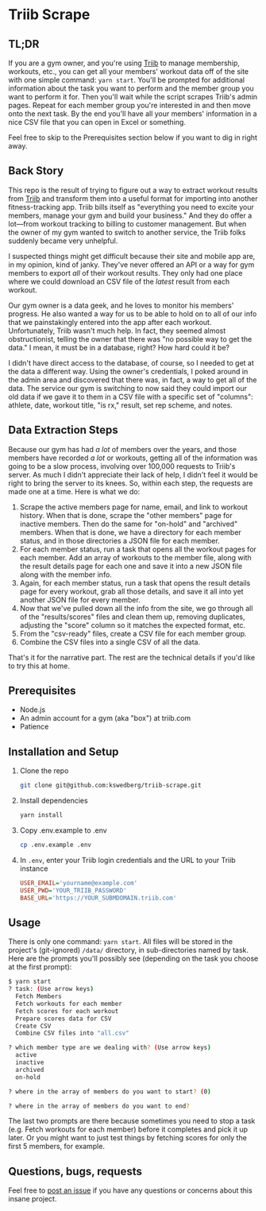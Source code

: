 # Triib Scrape

## TL;DR

If you are a gym owner, and you're using [Triib](https://triib.com/) to manage membership, workouts, etc., you can get all your members' workout data off of the site with one simple command: `yarn start`. You'll be prompted for additional information about the task you want to perform and the member group you want to perform it for. Then you'll wait while the script scrapes Triib's admin pages. Repeat for each member group you're interested in and then move onto the next task. By the end you'll have all your members' information in a nice CSV file that you can open in Excel or something.

Feel free to skip to the Prerequisites section below if you want to dig in right away.

## Back Story

This repo is the result of trying to figure out a way to extract workout results from [Triib](https://triib.com/) and transform them into a useful format for importing into another fitness-tracking app. Triib bills itself as "everything you need to excite your members, manage your gym and build your business." And they do offer a lot—from workout tracking to billing to customer management. But when the owner of my gym wanted to switch to another service, the Triib folks suddenly became very unhelpful.

I suspected things might get difficult because their site and mobile app are, in my opinion, kind of janky. They've never offered an API or a way for gym members to export _all_ of their workout results. They only had one place where we could download an CSV file of the _latest_ result from each workout.

Our gym owner is a data geek, and he loves to monitor his members' progress. He also wanted a way for us to be able to hold on to all of our info that we painstakingly entered into the app after each workout. Unfortunately, Triib wasn't much help. In fact, they seemed almost obstructionist, telling the owner that there was "no possible way to get the data." I mean, it must be in a database, right? How hard could it be?

I didn't have direct access to the database, of course, so I needed to get at the data a different way. Using the owner's credentials, I poked around in the admin area and discovered that there was, in fact, a way to get all of the data. The service our gym is switching to now said they could import our old data if we gave it to them in a CSV file with a specific set of "columns": athlete, date, workout title, "is rx," result, set rep scheme, and notes.

## Data Extraction Steps

Because our gym has had _a lot_ of members over the years, and those members have recorded _a lot_ or workouts, getting all of the information was going to be a slow process, involving over 100,000 requests to Triib's server. As much I didn't appreciate their lack of help, I didn't feel it would be right to bring the server to its knees. So, within each step, the requests are made one at a time. Here is what we do:

1. Scrape the active members page for name, email, and link to workout history. When that is done, scrape the "other members" page for inactive members. Then do the same for "on-hold" and "archived" members. When that is done, we have a directory for each member status, and in those directories a JSON file for each member.
2. For each member status, run a task that opens all the workout pages for each member. Add an array of workouts to the member file, along with the result details page for each one and save it into a new JSON file along with the member info.
3. Again, for each member status, run a task that opens the result details page for every workout, grab all those details, and save it all into yet another JSON file for every member.
4. Now that we've pulled down all the info from the site, we go through all of the "results/scores" files and clean them up, removing duplicates, adjusting the "score" column so it matches the expected format, etc.
5. From the "csv-ready" files, create a CSV file for each member group.
6. Combine the CSV files into a single CSV of all the data.

That's it for the narrative part. The rest are the technical details if you'd like to try this at home.

## Prerequisites

* Node.js
* An admin account for a gym (aka "box") at triib.com
* Patience

## Installation and Setup

1. Clone the repo

      ```bash
      git clone git@github.com:kswedberg/triib-scrape.git
      ```

2. Install dependencies

    ```bash
    yarn install
    ```

3. Copy .env.example to .env

    ```bash
    cp .env.example .env
    ```

4. In `.env`, enter your Triib login credentials and the URL to your Triib instance

    ```ini
    USER_EMAIL='yourname@example.com'
    USER_PWD='YOUR_TRIIB_PASSWORD'
    BASE_URL='https://YOUR_SUBMDOMAIN.triib.com'
    ```

## Usage

There is only one command: `yarn start`. All files will be stored in the project's (git-ignored) `/data/` directory, in sub-directories named by task.
Here are the prompts you'll possibly see (depending on the task you choose at the first prompt):

```bash
$ yarn start
? task: (Use arrow keys)
  Fetch Members
  Fetch workouts for each member
  Fetch scores for each workout
  Prepare scores data for CSV
  Create CSV
  Combine CSV files into "all.csv"

? which member type are we dealing with? (Use arrow keys)
  active
  inactive
  archived
  on-hold

? where in the array of members do you want to start? (0)

? where in the array of members do you want to end?
```

The last two prompts are there because sometimes you need to stop a task (e.g. Fetch workouts for each member) before it completes and pick it up later. Or you might want to just test things by fetching scores for only the first 5 members, for example.

## Questions, bugs, requests

Feel free to [post an issue](https://github.com/kswedberg/triib-scrape/issues) if you have any questions or concerns about this insane project.
